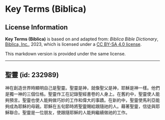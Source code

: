 # Key Terms (Biblica)

## License Information

**Key Terms (Biblica)** is based on and adapted from: _Biblica Bible Dictionary_, [Biblica, Inc.](https://www.biblica.com/), 2023, which is licensed under a [CC BY-SA 4.0 license](https://creativecommons.org/licenses/by-sa/4.0/legalcode.en).

This markdown version is provided under the same license.



--------------------------------

## 聖靈 (id: 232989)

神在創造世界時顯明自己是聖靈。聖靈是神，就像聖父是神，耶穌是神一樣。他們是獨一神的三個位格。聖靈作工在記錄聖經書卷的人身上。在舊約中，聖靈使人能夠預言。聖靈也使人能夠做巧妙的工作和偉大的事蹟。在新約中，聖靈使馬利亞能夠成為耶穌的母親。耶穌在五旬節時將聖靈賜給跟隨祂的人。藉著聖靈，信徒與耶穌聯合。聖靈是一位朋友，使跟隨耶穌的人能夠繼續做祂的工作。


